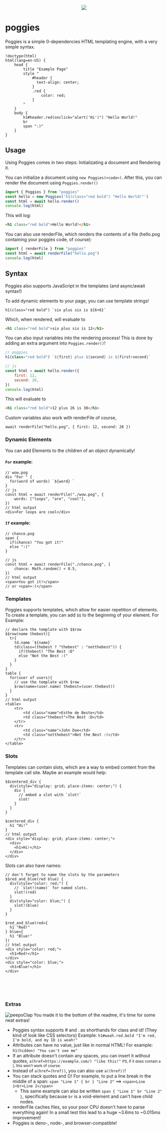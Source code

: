 <p align="center"><img src="https://cdn.betterttv.net/emote/5b457bbd0485f43277cecac0/3x"/></p>

# poggies

Poggies is a simple 0-dependencies HTML templating engine, with a very simple
syntax.

```tsx
!doctype(html)
html(lang=en-US) {
    head {
        title "Example Page"
        style "
            #header {
              text-align: center;
            }
            .red {
                color: red;
            }
        "
    }
    body {
        h1#header.red(onclick="alert('Hi')") "Hello World!"
        br
        span ":)"
    }
}
```

## Usage

Using Poggies comes in two steps: Initializating a document and Rendering it.

You can initialize a document using `new Poggies(<code>)`. After this, you can
render the document using `Poggies.render()`

```js
import { Poggies } from "poggies"
const hello = new Poggies('h1(class="red bold") "Hello World!"')
const html = await hello.render()
console.log(html)
```

This will log:

```html
<h1 class="red bold">Hello World!</h1>
```

You can also use renderFile, which renders the contents of a file (hello.pog
containing your poggies code, of course):

```js
import { renderFile } from "poggies"
const html = await renderFile("hello.pog")
console.log(html)
```

## Syntax

Poggies also supports JavaScript in the templates (and async/await syntax!)

To add dynamic elements to your page, you can use template strings!

```tsx
h1(class="red bold") `six plus six is ${6+6}`
```

Which, when rendered, will evaluate to

```html
<h1 class="red bold">six plus six is 12</h1>
```

You can also input variables into the rendering process! This is done by adding
an extra argument into `Poggies.render()`!

```js
// poggies
h1(class="red bold") `${first} plus ${second} is ${first+second}`

// js
const html = await hello.render({
	first: 12,
	second: 26,
})
console.log(html)
```

This will evaluate to

```html
<h1 class="red bold">12 plus 26 is 38</h1>
```

Custom variables also work with renderFile of course,

```tsx
await renderFile("hello.pog", { first: 12, second: 26 })
```

### Dynamic Elements

You can add Elements to the children of an object dynamically!

#### `For` example:

```tsx
// wow.pog
div "For " {
  for(word of words) `${word} `
}
// js
const html = await renderFile("./wow.pog", {
	words: ["loops", "are", "cool"],
})
// html output
<div>For loops are cool</div>
```

#### `If` example:

```tsx
// chance.pog
span {
  if(chance) "You got it!"
  else ":("
}

// js
const html = await renderFile("./chance.pog", {
	chance: Math.random() < 0.5,
})
// html output
<span>You got it!</span>
// or <span>:(</span>
```

### Templates

Poggies supports templates, which allow for easier repetition of elements. To
create a template, you can add `$$` to the beginning of your element. For Example:

```tsx
// declare the template with $$row
$$row(name thebest){
  tr{
    td.name `${name}`
    td(class=(thebest ? "thebest" : "notthebest")) {
      if(thebest) "The Best :D"
      else "Not the Best :("
    }
  }
}
table {
  for(user of users){
    // use the template with $row
    $row(name=(user.name) thebest=(user.thebest))
  }
}
// html output
<table>
	<tr>
		<td class="name">Esthe de Beste</td>
		<td class="thebest">The Best :D</td>
	</tr>
	<tr>
		<td class="name">John Doe</td>
		<td class="notthebest">Not the Best :(</td>
	</tr>
</table>
```

### Slots

Templates can contain slots, which are a way to embed content from the template call site. Maybe an example would help:

```tsx
$$centered_div {
  div(style="display: grid; place-items: center;") {
    div {
      // embed a slot with `slot!`
      slot!
    }
  }
}

$centered_div {
  h1 "Hi!"
}
// html output
<div style="display: grid; place-items: center;">
  <div>
    <h1>Hi!</h1>
  </div>
</div>
```

Slots can also have names:

```tsx
// don't forget to name the slots by the parameters
$$red_and_blue(red blue) {
  div(style="color: red;") {
    // `slot!(name)` for named slots.
    slot!(red)
  }
  div(style="color: blue;") {
    slot!(blue)
  }
}

$red_and_blue(red={
  h1 "Red!"
} blue={
  h1 "Blue!"
})
// html output
<div style="color: red;">
  <h1>Red!</h1>
</div>
<div style="color: blue;">
  <h1>Blue!</h1>
</div>
```

<br><br><br>

### Extras

<img src="https://cdn.betterttv.net/emote/5d38aaa592fc550c2d5996b8/1x" alt="peepoClap" align="left"/>
You made it to the bottom of the readme, it's time for some neat extras!

- Poggies syntax supports # and . as shorthands for class and id! (They
  kind of look like CSS selectors) Example:
  `h1#woah.red.bold "I'm red, I'm bold, and my ID is woah!"`
- Attributes can have no value, just like in normal HTML! For example:
  `h1(hidden) "You can't see me"`
- If an attribute doesn't contain any spaces, you can insert it without quotes,
  `a(href=https://example.com/) "like this!"`
  <small>PS, if it does contain a ), this won't work of course.</small>
- Instead of `a(href=(href))`, you can also use `a((href))`!
- You can stack quotes and {}! For example, to put a line break in the middle
  of a span: `span "Line 1" { br } "Line 2"` ==> `<span>Line 1<br>Line 2</span>`
  - This same example can also be written `span { "Line 1" br "Line 2" }`, specifically because `br` is a void-element and can't have child nodes.
- renderFile caches files, so your poor CPU doesn't have to parse everything
  again! In a small test this lead to a huge ~3.6ms to ~0.015ms improvement!
- Poggies is deno-, node-, and browser-compatible!

